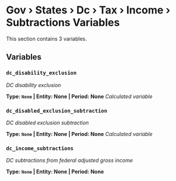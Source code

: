 # Gov › States › Dc › Tax › Income › Subtractions Variables

This section contains 3 variables.

## Variables

### `dc_disability_exclusion`
*DC disability exclusion*

**Type: `None` | Entity: None | Period: None**
*Calculated variable*

### `dc_disabled_exclusion_subtraction`
*DC disabled exclusion subtraction*

**Type: `None` | Entity: None | Period: None**
*Calculated variable*

### `dc_income_subtractions`
*DC subtractions from federal adjusted gross income*

**Type: `None` | Entity: None | Period: None**
